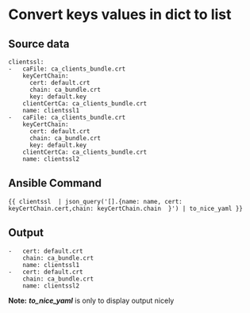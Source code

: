 # Convert keys values in dict to list

## Source data
```
clientssl:
-   caFile: ca_clients_bundle.crt
    keyCertChain:
      cert: default.crt
      chain: ca_bundle.crt
      key: default.key
    clientCertCa: ca_clients_bundle.crt
    name: clientssl1
-   caFile: ca_clients_bundle.crt
    keyCertChain:
      cert: default.crt
      chain: ca_bundle.crt
      key: default.key
    clientCertCa: ca_clients_bundle.crt
    name: clientssl2
```

## Ansible Command

```
{{ clientssl  | json_query('[].{name: name, cert: keyCertChain.cert,chain: keyCertChain.chain  }') | to_nice_yaml }}
```

## Output

```
-   cert: default.crt
    chain: ca_bundle.crt
    name: clientssl1
-   cert: default.crt
    chain: ca_bundle.crt
    name: clientssl2
```
**Note:** ***to_nice_yaml*** is only to display output nicely
